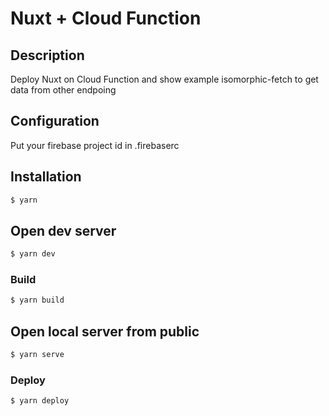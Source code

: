 # Nuxt + Cloud Function

## Description
Deploy Nuxt on Cloud Function and show example isomorphic-fetch to get data from other endpoing

## Configuration
Put your firebase project id in .firebaserc

## Installation
```sh
$ yarn
```

## Open dev server
```sh
$ yarn dev
```

### Build
```sh
$ yarn build
```

## Open local server from public
```sh
$ yarn serve
```

### Deploy
```sh
$ yarn deploy
```
